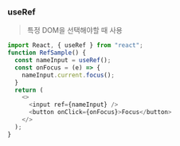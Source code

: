 ### useRef
> 특정 DOM을 선택해야할 때 사용

```javascript
import React, { useRef } from "react";
function RefSample() {
  const nameInput = useRef();
  const onFocus = (e) => {
    nameInput.current.focus();
  }
  return (
    <>
      <input ref={nameInput} />
      <button onClick={onFocus}>Focus</button>
    </>
  );
}
```
